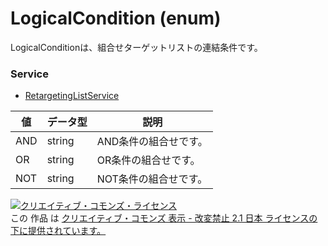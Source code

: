 # LogicalCondition (enum)
LogicalConditionは、組合せターゲットリストの連結条件です。

### Service
+ [RetargetingListService](./services/RetargetingListService.md)

| 値 | データ型 | 説明 | 
|---|---|---|
| AND| string| AND条件の組合せです。|
| OR| string| OR条件の組合せです。 |
| NOT| string| NOT条件の組合せです。 |

<a rel="license" href="http://creativecommons.org/licenses/by-nd/2.1/jp/"><img alt="クリエイティブ・コモンズ・ライセンス" style="border-width:0" src="https://i.creativecommons.org/l/by-nd/2.1/jp/88x31.png" /></a><br />この 作品 は <a rel="license" href="http://creativecommons.org/licenses/by-nd/2.1/jp/">クリエイティブ・コモンズ 表示 - 改変禁止 2.1 日本 ライセンスの下に提供されています。</a>
